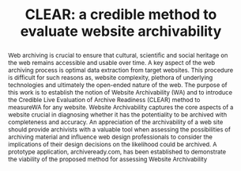 ---
abstract: Web archiving is crucial to ensure that cultural, scientific and social
  heritage on the web remains accessible and usable over time. A key aspect of the
  web archiving process is optimal data extraction from target websites. This procedure
  is difficult for such reasons as, website complexity, plethora of underlying technologies
  and ultimately the open-ended nature of the web. The purpose of this work is to
  establish the notion of Website Archivability (WA) and to introduce the Credible
  Live Evaluation of Archive Readiness (CLEAR) method to measureWA for any website.
  Website Archivability captures the core aspects of a website crucial in diagnosing
  whether it has the potentiality to be archived with completeness and accuracy. An
  appreciation of the archivability of a web site should provide archivists with a
  valuable tool when assessing the possibilities of archiving material and influence
  web design professionals to consider the implications of their design decisions
  on the likelihood could be archived. A prototype application, archiveready.com,
  has been established to demonstrate the viability of the proposed method for assessing
  Website Archivability
creators:
- Banos, Vangelis
- Kim, Yunhyong
- Ross, Seamus
- Manolopoulos, Yannis
date: null
document_url: https://services.phaidra.univie.ac.at/api/object/o:377397/download
grand_parent: iPRES
institutions: []
keywords:
- web archiving
- digital preservation
- website archivability
- lisbon
landing_page_url: https://phaidra.univie.ac.at/o:377397
language: eng
layout: publication
license: CC BY-SA 2.0 AT
notes_url: null
parent: iPRES 2013
publication_type: paper
size: 303994
slides_url: null
source_name: iPRES
title: 'CLEAR: a credible method to evaluate website archivability'
year: 2013
---